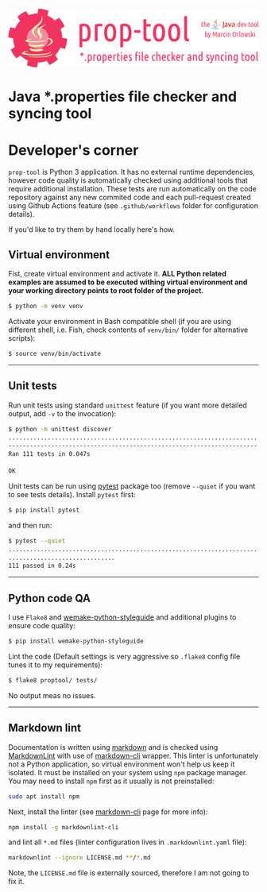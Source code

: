 ![prop-tool logo](artwork/prop-tool-logo.png)

# Java *.properties file checker and syncing tool #

# Developer's corner #

`prop-tool` is Python 3 application. It has no external runtime dependencies, however code quality is automatically checked using
additional tools that require additional installation.  These tests are run automatically on the code repository against
any new commited code and each pull-request created using Github Actions feature (see `.github/workflows` folder for
configuration details).

If you'd like to try them by hand locally here's how.

## Virtual environment ##

Fist, create virtual environment and activate it. **ALL Python related examples are assumed to be executed withing virtual
environment and your working directory points to root folder of the project.**

```bash
$ python -m venv venv
```

Activate your environment in Bash compatible shell (if you are using different shell, i.e. Fish, check contents of `venv/bin/`
folder for alternative scripts):

```bash
$ source venv/bin/activate
```

---

## Unit tests ##

Run unit tests using standard `unittest` feature (if you want more detailed output, add `-v` to the invocation):

```bash
$ python -m unittest discover
...............................................................................................................
----------------------------------------------------------------------
Ran 111 tests in 0.047s

OK
```

Unit tests can be run using [pytest](https://pytest.org/) package too (remove `--quiet` if you want to see
tests details). Install `pytest` first:

```bash
$ pip install pytest
```

and then run:

```bash
$ pytest --quiet
................................................................................. [ 72%]
..............................                                                    [100%]
111 passed in 0.24s
```

---

## Python code QA ##

I use `Flake8` and [wemake-python-styleguide](https://wemake-python-stylegui.de/en/latest/) and additional plugins to
ensure code quality:

```bash
$ pip install wemake-python-styleguide
```

Lint the code (Default settings is very aggressive so `.flake8` config file tunes it to my requirements):

```bash
$ flake8 proptool/ tests/
```

No output meas no issues.


---

## Markdown lint ##

Documentation is written using [markdown](https://en.wikipedia.org/wiki/Markdown) and is checked
using [MarkdownLint](https://github.com/DavidAnson/markdownlint)
with use of [markdown-cli](https://github.com/igorshubovych/markdownlint-cli) wrapper. This linter is unfortunately not a Python
application, so virtual environment won't help us keep it isolated. It must be installed on your system using `npm` package manager.
You may need to install `npm` first as it usually is not preinstalled:

```bash
sudo apt install npm
```

Next, install the linter (see [markdown-cli](https://github.com/igorshubovych/markdownlint-cli) page for more info):

```bash
npm install -g markdownlint-cli
```

and lint all `*.md` files (linter configuration lives in `.markdownlint.yaml` file):

```bash
markdownlint --ignore LICENSE.md **/*.md
```

Note, the `LICENSE.md` file is externally sourced, therefore I am not going to fix it.
